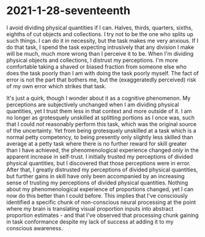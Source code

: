 # 2021-1-28-seventeenth

I avoid dividing physical quantities if I can.  Halves, thirds, quarters, sixths, eighths of cut objects and collections.  I try not to be the one who splits up such things.  I can do it in necessity, but the task makes me very anxious.  If I do that task, I spend the task expecting intrusively that any division I make will be much, much more wrong than I perceive it to be.  When I'm dividing physical objects and collections, I distrust my perceptions.  I'm more comfortable taking a shaved or biased fraction from someone else who does the task poorly than I am with doing the task poorly myself.  The fact of error is not the part that bothers me, but the (exaggeratedly perceived) risk of my own error which strikes that task.

It's just a quirk, though I wonder about it as a cognitive phenomenon.  My perceptions are subjectively unchanged when I am dividing physical quantities, yet I trust them less in that context and more outside of it.  I am no longer as grotesquely unskilled at splitting portions as I once was, such that I could *not* reasonably perform this task, which was the original source of the uncertainty.  Yet from being grotesquely unskilled at a task which is a normal petty competency, to being presently only slightly less skilled than average at a petty task where there is no further reward for skill greater than I have achieved, the phenomenological experience changed *only* in the apparent increase in self-trust.  I initially trusted my perceptions of divided physical quantities, but I discovered that those perceptions were in error.  After that, I greatly distrusted my perceptions of divided physical quantities, but further gains in skill have only been accompanied by an increasing sense of trusting my perceptions of divided physical quantities.  Nothing about my phenomenological experience of proportions changed, yet I can now do this better than I could before.  This implies that I've consciously identified a specific chunk of non-conscious neural processing at the point where my brain is translating visual proportion inputs into abstract proportion estimates - and that I've observed that processing chunk gaining in task conformance despite my lack of success at adding it to my conscious awareness.